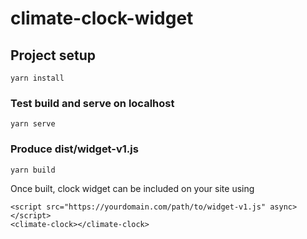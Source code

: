 # climate-clock-widget

## Project setup
```
yarn install
```

### Test build and serve on localhost
```
yarn serve
```

### Produce dist/widget-v1.js
```
yarn build
```

Once built, clock widget can be included on your site using 

```  
<script src="https://yourdomain.com/path/to/widget-v1.js" async></script>
<climate-clock></climate-clock>
```  
